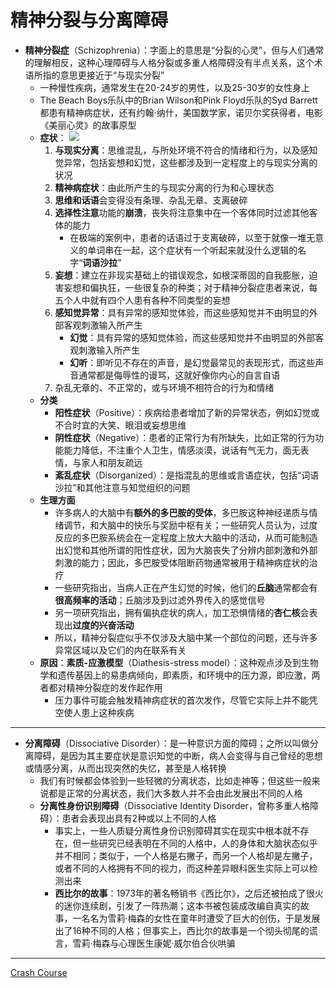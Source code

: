 # 精神分裂与分离障碍
* **精神分裂症**（Schizophrenia）：字面上的意思是“分裂的心灵”，但与人们通常的理解相反，这种心理障碍与人格分裂或多重人格障碍没有半点关系，这个术语所指的意思更接近于“与现实分裂”
  * 一种慢性疾病，通常发生在20-24岁的男性，以及25-30岁的女性身上
  * The Beach Boys乐队中的Brian Wilson和Pink Floyd乐队的Syd Barrett都患有精神病症状，还有约翰·纳什，美国数学家，诺贝尔奖获得者，电影《美丽心灵》的故事原型
  * **症状**：
![](images/Schizophrenia.png)
    1. **与现实分离**：思维混乱，与所处环境不符合的情绪和行为，以及感知觉异常，包括妄想和幻觉，这些都涉及到一定程度上的与现实分离的状况
    2. **精神病症状**：由此所产生的与现实分离的行为和心理状态
    3. **思维和话语**会变得没有条理、杂乱无章、支离破碎
    4. **选择性注意**功能的**崩溃**，丧失将注意集中在一个客体同时过滤其他客体的能力
       * 在极端的案例中，患者的话语过于支离破碎，以至于就像一堆无意义的单词串在一起，这个症状有一个听起来就没什么逻辑的名字“**词语沙拉**”
    5. **妄想**：建立在非现实基础上的错误观念，如根深蒂固的自我膨胀，迫害妄想和偏执狂，一些很复杂的种类；对于精神分裂症患者来说，每五个人中就有四个人患有各种不同类型的妄想
    6. **感知觉异常**：具有异常的感知觉体验，而这些感知觉并不由明显的外部客观刺激输入所产生
       * **幻觉**：具有异常的感知觉体验，而这些感知觉并不由明显的外部客观刺激输入所产生
       * **幻听**：即听见不存在的声音，是幻觉最常见的表现形式，而这些声音通常都是侮辱性的谩骂，这就好像你内心的自言自语
    7. 杂乱无章的、不正常的，或与环境不相符合的行为和情绪
  * **分类**
    * **阳性症状**（Positive）：疾病给患者增加了新的异常状态，例如幻觉或不合时宜的大笑、眼泪或妄想思维
    * **阴性症状**（Negative）：患者的正常行为有所缺失，比如正常的行为功能能力降低，不注重个人卫生，情感淡漠，说话有气无力，面无表情，与家人和朋友疏远
    * **紊乱症状**（Disorganized）：是指混乱的思维或言语症状，包括“词语沙拉”和其他注意与知觉组织的问题
  * **生理方面**
    * 许多病人的大脑中有**额外的多巴胺的受体**，多巴胺这种神经递质与情绪调节，和大脑中的快乐与奖励中枢有关；一些研究人员认为，过度反应的多巴胺系统会在一定程度上放大大脑中的活动，从而可能制造出幻觉和其他所谓的阳性症状，因为大脑丧失了分辨内部刺激和外部刺激的能力；因此，多巴胺受体阻断药物通常被用于精神病症状的治疗
    * 一些研究指出，当病人正在产生幻觉的时候，他们的**丘脑**通常都会有**很高频率的活动**；丘脑涉及到过滤外界传入的感觉信号
    * 另一项研究指出，拥有偏执症状的病人，加工恐惧情绪的**杏仁核**会表现出**过度的兴奋活动**
    * 所以，精神分裂症似乎不仅涉及大脑中某一个部位的问题，还与许多异常区域以及它们的内在联系有关
  * **原因**：**素质-应激模型**（Diathesis-stress model）：这种观点涉及到生物学和遗传基因上的易患病倾向，即素质，和环境中的压力源，即应激，两者都对精神分裂症的发作起作用
    * 压力事件可能会触发精神病症状的首次发作，尽管它实际上并不能凭空使人患上这种疾病
---
* **分离障碍**（Dissociative Disorder）：是一种意识方面的障碍；之所以叫做分离障碍，是因为其主要症状是意识知觉的中断，病人会变得与自己曾经的思想或情感分离，从而出现突然的失忆，甚至是人格转换
  * 我们有时候都会体验到一些轻微的分离状态，比如走神等；但这些一般来说都是正常的分离状态，我们大多数人并不会由此发展出不同的人格
  * **分离性身份识别障碍**（Dissociative Identity Disorder，曾称多重人格障碍）：患者会表现出具有2种或以上不同的人格
    * 事实上，一些人质疑分离性身份识别障碍其实在现实中根本就不存在，但一些研究已经表明在不同的人格中，人的身体和大脑状态似乎并不相同；类似于，一个人格是右撇子，而另一个人格却是左撇子，或者不同的人格拥有不同的视力，而这种差异眼科医生实际上可以检测出来
    * **西比尔的故事**：1973年的著名畅销书《西比尔》，之后还被拍成了很火的迷你连续剧，引发了一阵热潮；这本书被包装成改编自真实的故事，一名名为雪莉·梅森的女性在童年时遭受了巨大的创伤，于是发展出了16种不同的人格；但事实上，西比尔的故事是一个彻头彻尾的谎言，雪莉·梅森与心理医生康妮·威尔伯合伙哄骗
---
[Crash Course](https://www.bilibili.com/video/BV1Ax411N75Q?p=33)


  
  
